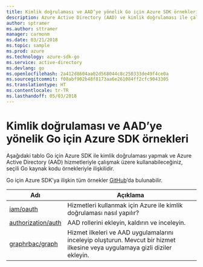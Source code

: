 ```yaml
---
title: Kimlik doğrulaması ve AAD’ye yönelik Go için Azure SDK örnekleri
description: Azure Active Directory (AAD) ve kimlik doğrulaması ile çalışmak üzere Go için Azure SDK’dan seçilen örnekler.
author: sptramer
ms.author: sttramer
manager: carmonm
ms.date: 03/21/2018
ms.topic: sample
ms.prod: azure
ms.technology: azure-sdk-go
ms.service: active-directory
ms.devlang: go
ms.openlocfilehash: 2a412d8604aa02d568044c8c250333de49f4ce0a
ms.sourcegitcommit: f08abf902b48f8173aa6e261084ff2cfc9043305
ms.translationtype: HT
ms.contentlocale: tr-TR
ms.lasthandoff: 05/03/2018
---
```

# <a name="azure-sdk-for-go-samples-for-authentication-and-aad"></a>Kimlik doğrulaması ve AAD’ye yönelik Go için Azure SDK örnekleri

Aşağıdaki tablo Go için Azure SDK ile kimlik doğrulaması yapmak ve Azure Active Directory (AAD) hizmetleriyle çalışmak üzere kullanabileceğiniz, seçili Go kaynak kodu örnekleriyle ilişkilidir. 

Go için Azure SDK’ya ilişkin tüm örnekler [GitHub](https://github.com/Azure-Samples/azure-sdk-for-go-samples)’da bulunabilir.

| Adı | Açıklama |
|------|-------------|
| [iam/oauth](https://github.com/Azure-Samples/azure-sdk-for-go-samples/blob/master/iam/oauth.go) | Hizmetleri kullanmak için Azure ile kimlik doğrulaması nasıl yapılır? |
| [authorization/auth](https://github.com/Azure-Samples/azure-sdk-for-go-samples/blob/master/authorization/auth.go) | AAD rollerini ekleyin, kaldırın ve inceleyin. |
| [graphrbac/graph](https://github.com/Azure-Samples/azure-sdk-for-go-samples/blob/master/graphrbac/graph.go) | Hizmet ilkeleri ve AAD uygulamalarını inceleyip oluşturun. Mevcut bir hizmet ilkesine veya uygulamaya gizli diziler ekleyin. |
